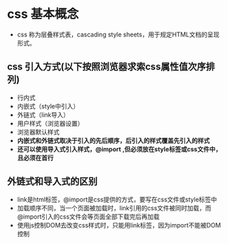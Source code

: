 # css 基本概念
* css 称为层叠样式表，cascading style sheets，用于规定HTML文档的呈现形式。

## css 引入方式(以下按照浏览器求索css属性值次序排列)
* 行内式
* 内嵌式（style中引入）
* 外链式（link导入）
* 用户样式（浏览器设置）
* 浏览器默认样式
* **内嵌式和外链式取决于引入的先后顺序，后引入的样式覆盖先引入的样式**
* **还可以使用导入式引入样式，@import ,但必须放在style标签或css文件中，且必须在首行**

## 外链式和导入式的区别
* link是html标签，@import是css提供的方式，要写在css文件或style标签中
* 加载顺序不同，当一个页面被加载时，link引用的css文件被同时加载，而@import引入的css文件会等页面全部下载完后再加载
* 使用js控制DOM去改变css样式时，只能用link标签，因为import不能被DOM控制

